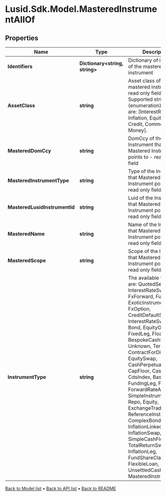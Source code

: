 # Lusid.Sdk.Model.MasteredInstrumentAllOf

## Properties

Name | Type | Description | Notes
------------ | ------------- | ------------- | -------------
**Identifiers** | **Dictionary&lt;string, string&gt;** | Dictionary of identifiers of the mastered instrument | 
**AssetClass** | **string** | Asset class of the mastered instrument - read only field    Supported string (enumeration) values are: [InterestRates, FX, Inflation, Equities, Credit, Commodities, Money]. | [optional] [readonly] 
**MasteredDomCcy** | **string** | DomCcy of the Instrument that Mastered Instrument points to - read only field | [optional] [readonly] 
**MasteredInstrumentType** | **string** | Type of the Instrument that Mastered Instrument points to - read only field | [optional] [readonly] 
**MasteredLusidInstrumentId** | **string** | Luid of the Instrument that Mastered Instrument points to - read only field | [optional] [readonly] 
**MasteredName** | **string** | Name of the Instrument that Mastered Instrument points to - read only field | [optional] [readonly] 
**MasteredScope** | **string** | Scope of the Instrument that Mastered Instrument points to - read only field | [optional] [readonly] 
**InstrumentType** | **string** | The available values are: QuotedSecurity, InterestRateSwap, FxForward, Future, ExoticInstrument, FxOption, CreditDefaultSwap, InterestRateSwaption, Bond, EquityOption, FixedLeg, FloatingLeg, BespokeCashFlowsLeg, Unknown, TermDeposit, ContractForDifference, EquitySwap, CashPerpetual, CapFloor, CashSettled, CdsIndex, Basket, FundingLeg, FxSwap, ForwardRateAgreement, SimpleInstrument, Repo, Equity, ExchangeTradedOption, ReferenceInstrument, ComplexBond, InflationLinkedBond, InflationSwap, SimpleCashFlowLoan, TotalReturnSwap, InflationLeg, FundShareClass, FlexibleLoan, UnsettledCash, Cash, MasteredInstrument | 

[Back to Model list](../README.md#documentation-for-models) &#8226; [Back to API list](../README.md#documentation-for-api-endpoints) &#8226; [Back to README](../README.md)

